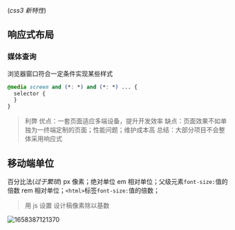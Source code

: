 (_css3 新特性_)

## 响应式布局

### 媒体查询

浏览器窗口符合一定条件实现某些样式

```css
@media screen and (*: *) and (*: *) ... {
  selector {
  }
}
```

> 利弊
> 优点：一套页面适应多端设备，提升开发效率
> 缺点：页面效果不如单独为一终端定制的页面；性能问题；维护成本高
> 总结：大部分项目不会整体采用响应式

## 移动端单位

百分比法(_过于繁琐_)
px 像素；绝对单位
em 相对单位；父级元素`font-size:`值的倍数
rem 相对单位；`<html>`标签`font-size:`值的倍数；

> 用 js 设置
> 设计稿像素除以基数

![1658387121370](@img/1658387121370.png)
